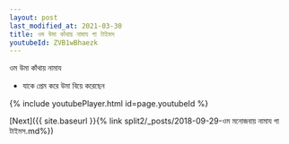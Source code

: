 ```yaml
---
layout: post
last_modified_at: 2021-03-30
title: ওম উমা কাঁথায় নামায গা টাইমস
youtubeId: ZVB1wBhaezk
---
```

 
 
 ওম উমা কাঁথায় নামায  
 
 -  যাকে প্রেম করে উমা বিয়ে করেছেন 
 
  
 
  
 
 
 
 
 
 


{% include youtubePlayer.html id=page.youtubeId %}
 
[Next]({{ site.baseurl }}{% link  split2/_posts/2018-09-29-ওম মনোজবায় নামায গা টাইমস.md%})
 

